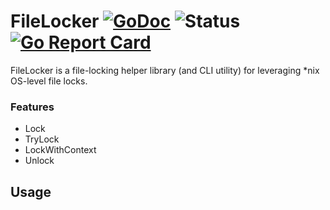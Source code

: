# FileLocker [![GoDoc](https://godoc.org/github.com/gdbu/filelocker?status.svg)](https://godoc.org/github.com/gdbu/filelocker) ![Status](https://img.shields.io/badge/status-beta-yellow.svg) [![Go Report Card](https://goreportcard.com/badge/github.com/gdbu/filelocker)](https://goreportcard.com/report/github.com/gdbu/filelocker)

FileLocker is a file-locking helper library (and CLI utility) for leveraging *nix OS-level file locks.

### Features
- Lock
- TryLock
- LockWithContext
- Unlock

## Usage
